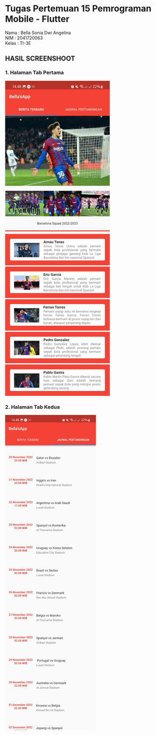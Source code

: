 # Tugas Pertemuan 15 Pemrograman Mobile - Flutter


Nama  : Bella Sonia Dwi Angelina <br/>
NIM   : 2041720063 <br/>
Kelas : TI-3E <br/>

## HASIL SCREENSHOOT

### 1. Halaman Tab Pertama
![Berita](ss/berita.jpeg)
<br/>

### 2. Halaman Tab Kedua
![Jadwal](ss/jadwal.jpeg)
<br/>
